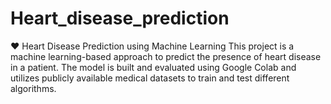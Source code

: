# Heart_disease_prediction
❤️ Heart Disease Prediction using Machine Learning This project is a machine learning-based approach to predict the presence of heart disease in a patient. The model is built and evaluated using Google Colab and utilizes publicly available medical datasets to train and test different algorithms.
